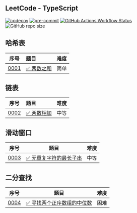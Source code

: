 ## LeetCode - TypeScript

[![codecov](https://codecov.io/github/shilin83/leetcode-typescript/graph/badge.svg?token=QFXPVO2CJP)](https://codecov.io/github/shilin83/leetcode-typescript)
[![pre-commit](https://img.shields.io/badge/pre--commit-enabled-brightgreen?logo=pre-commit)](https://github.com/pre-commit/pre-commit)
[![GitHub Actions Workflow Status](https://img.shields.io/github/actions/workflow/status/shilin83/leetcode-typescript/ci.yml?branch=main&style=flat-square&logo=github&label=CI)](https://github.com/shilin83/leetcode-typescript/actions/workflows/ci.yml)
![GitHub repo size](https://img.shields.io/github/repo-size/shilin83/leetcode-typescript?style=flat-square&label=Repo%20size)

## 哈希表

|                序号                 | 题目                                                  | 难度 |
|:---------------------------------:|:----------------------------------------------------|:--:|
| [0001](src/solutions/problem0001) | [✅ 两数之和](https://leetcode-cn.com/problems/two-sum/) | 简单 |

## 链表

|                序号                 | 题目                                                          | 难度 |
|:---------------------------------:|:------------------------------------------------------------|:--:|
| [0002](src/solutions/problem0002) | [✅ 两数相加](https://leetcode-cn.com/problems/add-two-numbers/) | 中等 |

## 滑动窗口

|                序号                 |                                                题目                                                | 难度 |
|:---------------------------------:|:------------------------------------------------------------------------------------------------:|:--:|
| [0003](src/solutions/problem0003) | [✅ 无重复字符的最长子串](https://leetcode-cn.com/problems/longest-substring-without-repeating-characters/) | 中等 |

## 二分查找

|                序号                 |                                       题目                                        | 难度 |
|:---------------------------------:|:-------------------------------------------------------------------------------:|:--:|
| [0004](src/solutions/problem0004) | [✅ 寻找两个正序数组的中位数](https://leetcode-cn.com/problems/median-of-two-sorted-arrays/) | 困难 |
